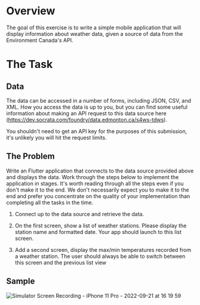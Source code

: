 Overview
========

The goal of this exercise is to write a simple mobile application that will display information about weather data, given a source of data from the Environment Canada's API.

The Task 
=========

Data
----

The data can be accessed in a number of forms, including JSON, CSV, and XML. How you access the data is up to you, but you can find some useful information about making an API request to this data source here (<https://dev.socrata.com/foundry/data.edmonton.ca/s4ws-tdws>).

You shouldn't need to get an API key for the purposes of this submission, it's unlikely you will hit the request limits. 

The Problem
-----------

Write an Flutter application that connects to the data source provided above and displays the data. Work through the steps below to implement the application in stages. It's worth reading through all the steps even if you don't make it to the end. We don't necessarily expect you to make it to the end and prefer you concentrate on the quality of your implementation than completing all the tasks in the time.

1.  Connect up to the data source and retrieve the data.

1.  On the first screen, show a list of weather stations. Please display the station name and formatted date. Your app should launch to this list screen.

1.  Add a second screen, display the max/min temperatures recorded from a weather station. The user should always be able to switch between this screen and the previous list view


Sample
--------

![Simulator Screen Recording - iPhone 11 Pro - 2022-09-21 at 16 19 59](https://user-images.githubusercontent.com/62906747/191626724-ab403a18-cc87-4a5e-b175-bf86dbd8f911.gif)


